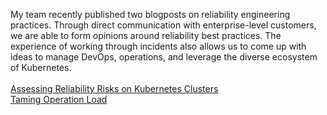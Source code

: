 My team recently published two blogposts on reliability engineering practices.  Through direct communication with enterprise-level customers, we are able to form opinions around reliability best practices.  The experience of working through incidents also allows us to come up with ideas to manage DevOps, operations, and leverage the diverse ecosystem of Kubernetes. 
<br><br>
[Assessing Reliability Risks on Kubernetes Clusters](https://tanzu.vmware.com/content/blog/reliability-scanner-kubernetes-clusters)
<br>
[Taming Operation Load](https://tanzu.vmware.com/content/blog/taming-operational-load-vmware-cre)
